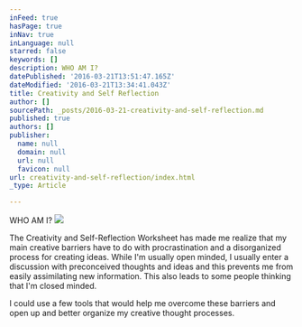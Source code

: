 ```yaml
---
inFeed: true
hasPage: true
inNav: true
inLanguage: null
starred: false
keywords: []
description: WHO AM I?
datePublished: '2016-03-21T13:51:47.165Z'
dateModified: '2016-03-21T13:34:41.043Z'
title: Creativity and Self Reflection
author: []
sourcePath: _posts/2016-03-21-creativity-and-self-reflection.md
published: true
authors: []
publisher:
  name: null
  domain: null
  url: null
  favicon: null
url: creativity-and-self-reflection/index.html
_type: Article

---
```

WHO AM I?
![](https://the-grid-user-content.s3-us-west-2.amazonaws.com/b084fdce-e6ee-4cf8-86df-a8af5f651724.gif)

The
Creativity and Self-Reflection Worksheet has made me realize that my main
creative barriers have to do with procrastination and a disorganized process for creating ideas. While I'm usually open minded, I usually enter a discussion
with preconceived thoughts and ideas and this prevents me from easily assimilating new
information. This also leads to some people thinking that
I'm closed minded.

I could use
a few tools that would help me overcome these barriers and open up and better
organize my creative thought processes.